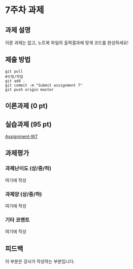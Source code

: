 # 7주차 과제


## 과제 설명
이론 과제는 없고, 노트북 파일의 출력결과에 맞게 코드를 완성하세요!

## 제출 방법
```
git pull
#수정/작업
git add .
git commit -m "Submit assignment 7"
git push origin master
```


## 이론과제 (0 pt)

## 실습과제 (95 pt)
[Assignment-W7]

[Assignment-W7]: W07-assignment.ipynb

## 과제평가
### 과제난이도 (상/중/하)
여기에 작성
### 과제양 (상/중/하)
여기에 작성
### 기타 코멘트
여기에 작성

## 피드백
이 부분은 강사가 작성하는 부분입니다.






